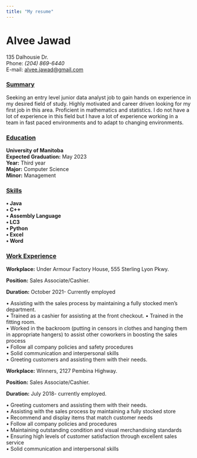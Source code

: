 ```yaml
---
title: "My resume"
---
```

# __Alvee Jawad__

135 Dalhousie Dr.     
Phone: _(204) 869-6440_   
E-mail: [alvee.jawad@gmail.com](https://gmail.com)

### <ins> Summary

Seeking an entry level junior data analyst job to gain hands on experience in my desired field of study. Highly motivated and career driven looking for my first job in this area. Proficient in mathematics and statistics. I do not have a lot of experience in this field but I have a lot of experience working in a team in fast paced environments and to adapt to changing environments.

### <ins>Education

__University of Manitoba__   
__Expected Graduation:__ May 2023    
__Year:__ Third year   
__Major:__ Computer Science   
__Minor:__ Management   

### <ins>Skills

__•	Java   
•	C++   
•	Assembly Language   
•	LC3   
•	Python   
•	Excel   
•	Word__   


### <ins>Work Experience

__Workplace:__ Under Armour Factory House, 555 Sterling Lyon Pkwy.

__Position:__ Sales Associate/Cashier.

__Duration:__ October 2021- Currently employed

•	Assisting with the sales process by maintaining a fully stocked men’s department.   
•	Trained as a cashier for assisting at the front checkout.
•	Trained in the fitting room.   
•	Worked in the backroom (putting in censors in clothes and hanging them in appropriate hangers) to assist other coworkers in boosting the sales process   
•	Follow all company policies and safety procedures   
•	Solid communication and interpersonal skills   
•	Greeting customers and assisting them with their needs.


__Workplace:__ Winners, 2127 Pembina Highway.

__Position:__ Sales Associate/Cashier.

__Duration:__ July 2018- currently employed.

•	Greeting customers and assisting them with their needs.   
•	Assisting with the sales process by maintaining a fully stocked store   
•	Recommend and display items that match customer needs   
•	Follow all company policies and procedures   
•	Maintaining outstanding condition and visual merchandising standards   
•	Ensuring high levels of customer satisfaction through excellent sales service   
•	Solid communication and interpersonal skills
